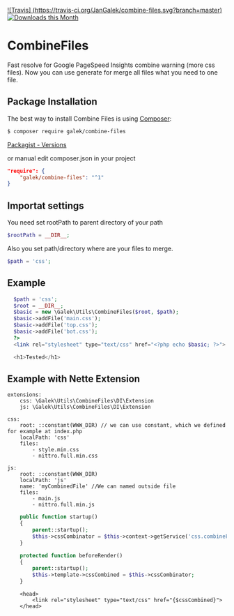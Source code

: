 [![Travis] (https://travis-ci.org/JanGalek/combine-files.svg?branch=master)](https://travis-ci.org/JanGalek/combine-files)
[![Downloads this Month](https://img.shields.io/packagist/dm/galek/combine-files.svg)](https://packagist.org/packages/galek/combine-files)

# CombineFiles
Fast resolve for Google PageSpeed Insights combine warning (more css files). Now you can use generate for merge all files what you need to one file.

Package Installation
-------------------

The best way to install Combine Files is using [Composer](http://getcomposer.org/):

```sh
$ composer require galek/combine-files
```

[Packagist - Versions](https://packagist.org/packages/galek/combine-files)

or manual edit composer.json in your project

```json
"require": {
    "galek/combine-files": "^1"
}
```

## Importat settings
You need set rootPath to parent directory of your path
```php
$rootPath = __DIR__;
```

Also you set path/directory where are your files to merge.
```php
$path = 'css';
```

## Example
```php
  $path = 'css';
  $root = __DIR__;
  $basic = new \Galek\Utils\CombineFiles($root, $path);
  $basic->addFile('main.css');
  $basic->addFile('top.css');
  $basic->addFile('bot.css');
  ?>
  <link rel="stylesheet" type="text/css" href="<?php echo $basic; ?>">

  <h1>Tested</h1>
```

## Example with Nette Extension
```neon
extensions:
	css: \Galek\Utils\CombineFiles\DI\Extension
	js: \Galek\Utils\CombineFiles\DI\Extension

css:
	root: ::constant(WWW_DIR) // we can use constant, which we defined for example at index.php
	localPath: 'css'
	files:
		- style.min.css
		- nittro.full.min.css

js:
	root: ::constant(WWW_DIR)
	localPath: 'js'
	name: 'myCombinedFile' //We can named outside file
	files:
		- main.js
		- nittro.full.min.js
```

```php
    public function startup()
    {
        parent::startup();
        $this->cssCombinator = $this->context->getService('css.combineFiles');
    }

    protected function beforeRender()
    {
        parent::startup();
        $this->template->cssCombined = $this->cssCombinator;
    }
```

```latte
    <head>
        <link rel="stylesheet" type="text/css" href="{$cssCombined}">
    </head>
```
